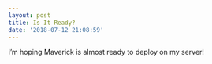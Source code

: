 ```yaml
---
layout: post
title: Is It Ready?
date: '2018-07-12 21:08:59'
---
```


I’m hoping Maverick is almost ready to deploy on my server!